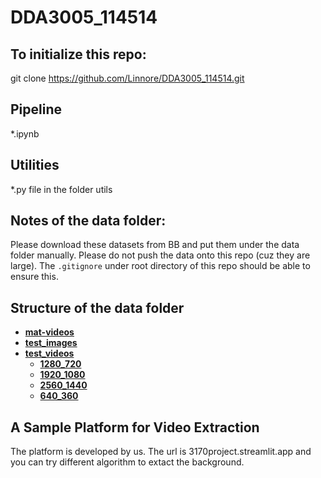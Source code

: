 # DDA3005_114514

## To initialize this repo:
git clone https://github.com/Linnore/DDA3005_114514.git

## Pipeline
*.ipynb

## Utilities
*.py file in the folder utils

## Notes of the data folder:

Please download these datasets from BB and put them under the data folder manually. Please do not push the data onto this repo (cuz they are large). The `.gitignore` under root directory of this repo should be able to ensure this.

## Structure of the data folder
<!-- tree generated by markdown-notes-tree starts here -->

- [**mat-videos**](mat-videos)
- [**test_images**](test_images)
- [**test_videos**](test_videos)
    - [**1280\_720**](test_videos/1280\_720)
    - [**1920\_1080**](test_videos/1920\_1080)
    - [**2560\_1440**](test_videos/2560\_1440)
    - [**640\_360**](test_videos/640\_360)

<!-- tree generated by markdown-notes-tree ends here -->

## A Sample Platform for Video Extraction 
The platform is developed by us. The url is 3170project.streamlit.app and you can try different algorithm to extact the background.
